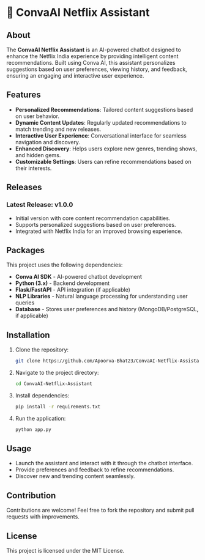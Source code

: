 # 🤖 ConvaAI Netflix Assistant

## About
The **ConvaAI Netflix Assistant** is an AI-powered chatbot designed to enhance the Netflix India experience by providing intelligent content recommendations. Built using Conva AI, this assistant personalizes suggestions based on user preferences, viewing history, and feedback, ensuring an engaging and interactive user experience.

## Features
- **Personalized Recommendations**: Tailored content suggestions based on user behavior.
- **Dynamic Content Updates**: Regularly updated recommendations to match trending and new releases.
- **Interactive User Experience**: Conversational interface for seamless navigation and discovery.
- **Enhanced Discovery**: Helps users explore new genres, trending shows, and hidden gems.
- **Customizable Settings**: Users can refine recommendations based on their interests.

## Releases
### Latest Release: v1.0.0
- Initial version with core content recommendation capabilities.
- Supports personalized suggestions based on user preferences.
- Integrated with Netflix India for an improved browsing experience.

## Packages
This project uses the following dependencies:
- **Conva AI SDK** - AI-powered chatbot development
- **Python (3.x)** - Backend development
- **Flask/FastAPI** - API integration (if applicable)
- **NLP Libraries** - Natural language processing for understanding user queries
- **Database** - Stores user preferences and history (MongoDB/PostgreSQL, if applicable)

## Installation
1. Clone the repository:
   ```sh
   git clone https://github.com/Apoorva-Bhat23/ConvaAI-Netflix-Assistant.git
   ```
2. Navigate to the project directory:
   ```sh
   cd ConvaAI-Netflix-Assistant
   ```
3. Install dependencies:
   ```sh
   pip install -r requirements.txt
   ```
4. Run the application:
   ```sh
   python app.py
   ```

## Usage
- Launch the assistant and interact with it through the chatbot interface.
- Provide preferences and feedback to refine recommendations.
- Discover new and trending content seamlessly.

## Contribution
Contributions are welcome! Feel free to fork the repository and submit pull requests with improvements.

## License
This project is licensed under the MIT License.
